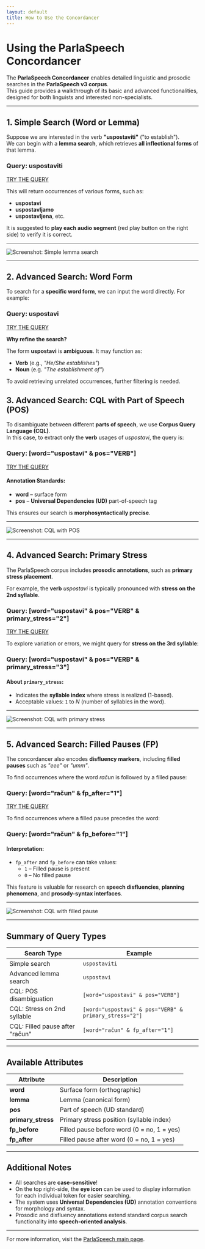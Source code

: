 ```yaml
---
layout: default
title: How to Use the Concordancer
---
```


# Using the ParlaSpeech Concordancer

The **ParlaSpeech Concordancer** enables detailed linguistic and prosodic searches in the **ParlaSpeech v3 corpus**.  
This guide provides a walkthrough of its basic and advanced functionalities, designed for both linguists and interested non-specialists.

---

## 1. Simple Search (Word or Lemma)

Suppose we are interested in the verb **"uspostaviti"** ("to establish").  
We can begin with a **lemma search**, which retrieves **all inflectional forms** of that lemma.

### Query: uspostaviti
[TRY THE QUERY](https://www.clarin.si/ske/#concordance?corpname=parlaspeech3_hr&tab=basic&keyword=uspostaviti&attrs=word&viewmode=kwic&attr_allpos=all&refs_up=0&shorten_refs=1&glue=1&gdexcnt=300&show_gdex_scores=0&itemsPerPage=20&structs=s%2Cg&refs=&showresults=1&showTBL=0&tbl_template=&gdexconf=&f_tab=basic&f_showrelfrq=1&f_showperc=0&f_showreldens=0&f_showreltt=0&c_customrange=0&t_attr=&t_absfrq=0&t_trimempty=1&t_threshold=5&operations=%5B%7B%22name%22%3A%22iquery%22%2C%22arg%22%3A%22uspostaviti%22%2C%22query%22%3A%7B%22queryselector%22%3A%22iqueryrow%22%2C%22iquery%22%3A%22uspostaviti%22%7D%2C%22id%22%3A399%7D%5D)

This will return occurrences of various forms, such as:

- **uspostavi**  
- **uspostavljamo**  
- **uspostavljena**, etc.

It is suggested to **play each audio segment** (red play button on the right side) to verify it is correct.

---

![Screenshot: Simple lemma search](../img/1_uspostaviti.png)

---

## 2. Advanced Search: Word Form

To search for a **specific word form**, we can input the word directly. For example:

### Query: uspostavi
[TRY THE QUERY](https://www.clarin.si/ske/#concordance?corpname=parlaspeech3_hr&tab=advanced&queryselector=word&keyword=uspostavi&attrs=word&viewmode=kwic&attr_allpos=all&refs_up=0&shorten_refs=1&glue=1&gdexcnt=300&show_gdex_scores=0&itemsPerPage=20&structs=s%2Cg&refs=%3Dspeech.speaker_id%2C%3Dspeech.date&default_attr=lemma&cql=%5Bword%3D%22uspostavi%22%20%26%20pos%3D%22VERB%22%5D&showresults=1&showTBL=0&tbl_template=&gdexconf=&f_tab=basic&f_showrelfrq=1&f_showperc=0&f_showreldens=0&f_showreltt=0&c_customrange=0&t_attr=&t_absfrq=0&t_trimempty=1&t_threshold=5&operations=%5B%7B%22name%22%3A%22word%22%2C%22arg%22%3A%22uspostavi%22%2C%22query%22%3A%7B%22queryselector%22%3A%22wordrow%22%2C%22word%22%3A%22uspostavi%22%2C%22qmcase%22%3Afalse%7D%2C%22id%22%3A4390%7D%5D)

**Why refine the search?**

The form **uspostavi** is **ambiguous**. It may function as:

- **Verb** (e.g., _"He/She establishes"_)  
- **Noun** (e.g. _"The establishment of"_)

To avoid retrieving unrelated occurrences, further filtering is needed.


## 3. Advanced Search: CQL with Part of Speech (POS)

To disambiguate between different **parts of speech**, we use **Corpus Query Language (CQL)**.  
In this case, to extract only the **verb** usages of *uspostavi*, the query is:

### Query: [word="uspostavi" & pos="VERB"]
[TRY THE QUERY](https://www.clarin.si/ske/#concordance?corpname=parlaspeech3_hr&tab=advanced&queryselector=cql&keyword=uspostaviti&attrs=word&viewmode=kwic&attr_allpos=all&refs_up=0&shorten_refs=1&glue=1&gdexcnt=300&show_gdex_scores=0&itemsPerPage=20&structs=s%2Cg&refs=%3Dspeech.speaker_id%2C%3Dspeech.date&default_attr=lemma&cql=%5Bword%3D%22uspostavi%22%20%26%20pos%3D%22VERB%22%5D&showresults=1&showTBL=0&tbl_template=&gdexconf=&f_tab=basic&f_showrelfrq=1&f_showperc=0&f_showreldens=0&f_showreltt=0&c_customrange=0&t_attr=&t_absfrq=0&t_trimempty=1&t_threshold=5&operations=%5B%7B%22name%22%3A%22cql%22%2C%22arg%22%3A%22%5Bword%3D%5C%22uspostavi%5C%22%20%26%20pos%3D%5C%22VERB%5C%22%5D%22%2C%22query%22%3A%7B%22queryselector%22%3A%22cqlrow%22%2C%22cql%22%3A%22%5Bword%3D%5C%22uspostavi%5C%22%20%26%20pos%3D%5C%22VERB%5C%22%5D%22%2C%22default_attr%22%3A%22lemma%22%7D%2C%22id%22%3A5463%7D%5D)

#### Annotation Standards:

- **word** – surface form  
- **pos** – **Universal Dependencies (UD)** part-of-speech tag

This ensures our search is **morphosyntactically precise**.

---

![Screenshot: CQL with POS](../img/2_uspostavi_verb.png)

---

## 4. Advanced Search: Primary Stress

The ParlaSpeech corpus includes **prosodic annotations**, such as **primary stress placement**.

For example, the **verb** *uspostavi* is typically pronounced with **stress on the 2nd syllable**.

### Query: [word="uspostavi" & pos="VERB" & primary_stress="2"]
[TRY THE QUERY](https://www.clarin.si/ske/#concordance?corpname=parlaspeech3_hr&tab=advanced&queryselector=cql&keyword=uspostaviti&attrs=word&viewmode=kwic&attr_allpos=all&refs_up=0&shorten_refs=1&glue=1&gdexcnt=300&show_gdex_scores=0&itemsPerPage=20&structs=s%2Cg&refs=%3Dspeech.speaker_id%2C%3Dspeech.date&default_attr=lemma&cql=%5Bword%3D%22uspostavi%22%20%26%20pos%3D%22VERB%22%20%26%20primary_stress%3D%222%22%5D&showresults=1&showTBL=0&tbl_template=&gdexconf=&f_tab=basic&f_showrelfrq=1&f_showperc=0&f_showreldens=0&f_showreltt=0&c_customrange=0&t_attr=&t_absfrq=0&t_trimempty=1&t_threshold=5&operations=%5B%7B%22name%22%3A%22cql%22%2C%22arg%22%3A%22%5Bword%3D%5C%22uspostavi%5C%22%20%26%20pos%3D%5C%22VERB%5C%22%20%26%20primary_stress%3D%5C%222%5C%22%5D%22%2C%22query%22%3A%7B%22queryselector%22%3A%22cqlrow%22%2C%22cql%22%3A%22%5Bword%3D%5C%22uspostavi%5C%22%20%26%20pos%3D%5C%22VERB%5C%22%20%26%20primary_stress%3D%5C%222%5C%22%5D%22%2C%22default_attr%22%3A%22lemma%22%7D%2C%22id%22%3A5074%7D%5D)

To explore variation or errors, we might query for **stress on the 3rd syllable**:

### Query: [word="uspostavi" & pos="VERB" & primary_stress="3"]

#### About `primary_stress`:

- Indicates the **syllable index** where stress is realized (1-based).  
- Acceptable values: `1` to *N* (number of syllables in the word).

---

![Screenshot: CQL with primary stress](../img/3_uspostavi_verb_prim_stress2.png)

---

## 5. Advanced Search: Filled Pauses (FP)

The concordancer also encodes **disfluency markers**, including **filled pauses** such as _"eee"_ or _"umm"_.

To find occurrences where the word *račun* is followed by a filled pause:
### Query: [word="račun" & fp_after="1"]
[TRY THE QUERY](https://www.clarin.si/ske/#concordance?corpname=parlaspeech3_hr&tab=advanced&queryselector=cql&keyword=uspostavi&attrs=word%2Cfp_after&viewmode=kwic&attr_allpos=all&refs_up=0&shorten_refs=1&glue=1&gdexcnt=300&show_gdex_scores=0&itemsPerPage=20&structs=s%2Cg&refs=%3Dspeech.speaker_id%2C%3Dspeech.date&default_attr=lemma&cql=%5Bword%3D%22ra%C4%8Dun%22%20%26%20fp_after%3D%221%22%5D&showresults=1&showTBL=0&tbl_template=&gdexconf=&f_tab=basic&f_showrelfrq=1&f_showperc=0&f_showreldens=0&f_showreltt=0&c_customrange=0&t_attr=&t_absfrq=0&t_trimempty=1&t_threshold=5&operations=%5B%7B%22name%22%3A%22cql%22%2C%22arg%22%3A%22%5Bword%3D%5C%22ra%C4%8Dun%5C%22%20%26%20fp_after%3D%5C%221%5C%22%5D%22%2C%22query%22%3A%7B%22queryselector%22%3A%22cqlrow%22%2C%22cql%22%3A%22%5Bword%3D%5C%22ra%C4%8Dun%5C%22%20%26%20fp_after%3D%5C%221%5C%22%5D%22%2C%22default_attr%22%3A%22lemma%22%7D%2C%22id%22%3A6378%7D%5D)

To find occurrences where a filled pause precedes the word:
### Query: [word="račun" & fp_before="1"]


#### Interpretation:

- `fp_after` and `fp_before` can take values:
    - `1` – Filled pause is present  
    - `0` – No filled pause

This feature is valuable for research on **speech disfluencies**, **planning phenomena**, and **prosody-syntax interfaces**.

---

![Screenshot: CQL with filled pause](../img/4_racun_fp_after.png)

---

## Summary of Query Types

| Search Type                     | Example |
|---------------------------------|---------|
| Simple search             | `uspostaviti` |
| Advanced lemma search         | `uspostavi` |
| CQL: POS disambiguation         | `[word="uspostavi" & pos="VERB"]` |
| CQL: Stress on 2nd syllable     | `[word="uspostavi" & pos="VERB" & primary_stress="2"]` |
| CQL: Filled pause after "račun" | `[word="račun" & fp_after="1"]` |

---

## Available Attributes

| Attribute         | Description |
|------------------|-------------|
| **word**          | Surface form (orthographic) |
| **lemma**         | Lemma (canonical form) |
| **pos**           | Part of speech (UD standard) |
| **primary_stress**| Primary stress position (syllable index) |
| **fp_before**     | Filled pause before word (0 = no, 1 = yes) |
| **fp_after**      | Filled pause after word (0 = no, 1 = yes) |

---

## Additional Notes

- All searches are **case-sensitive**!
- On the top right-side, the **eye icon** can be used to display information for each individual token for easier searching.
- The system uses **Universal Dependencies (UD)** annotation conventions for morphology and syntax.
- Prosodic and disfluency annotations extend standard corpus search functionality into **speech-oriented analysis**.

---

For more information, visit the [ParlaSpeech main page](../index.html).

